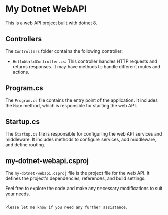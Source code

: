 # My Dotnet WebAPI

This is a web API project built with dotnet 8.

## Controllers

The `Controllers` folder contains the following controller:

- `HelloWorldController.cs`: This controller handles HTTP requests and returns responses. It may have methods to handle different routes and actions.

## Program.cs

The `Program.cs` file contains the entry point of the application. It includes the `Main` method, which is responsible for starting the web API.

## Startup.cs

The `Startup.cs` file is responsible for configuring the web API services and middleware. It includes methods to configure services, add middleware, and define routing.

## my-dotnet-webapi.csproj

The `my-dotnet-webapi.csproj` file is the project file for the web API. It defines the project's dependencies, references, and build settings.

Feel free to explore the code and make any necessary modifications to suit your needs.

```

Please let me know if you need any further assistance.